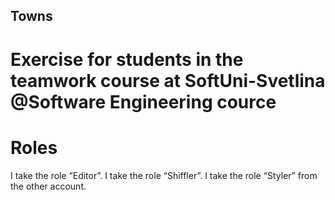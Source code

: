 ## Towns
# Exercise for students in the teamwork course at SoftUni-Svetlina @Software Engineering cource

# Roles
  I take the role “Editor”.
  I take the role “Shiffler”.
  I take the role “Styler” from the other account.
